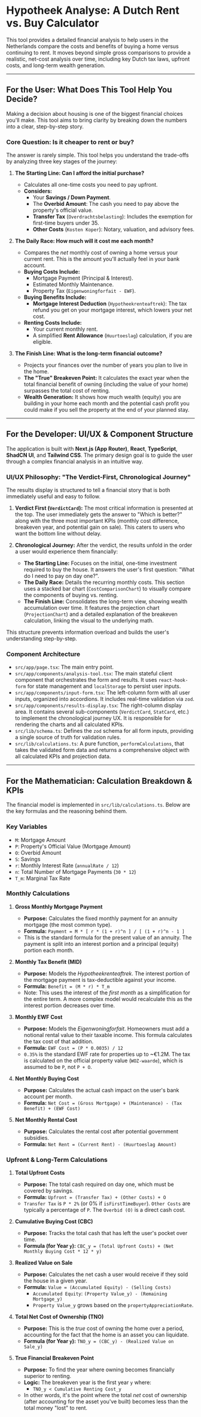 # Hypotheek Analyse: A Dutch Rent vs. Buy Calculator

This tool provides a detailed financial analysis to help users in the Netherlands compare the costs and benefits of buying a home versus continuing to rent. It moves beyond simple gross comparisons to provide a realistic, net-cost analysis over time, including key Dutch tax laws, upfront costs, and long-term wealth generation.

---

## For the User: What Does This Tool Help You Decide?

Making a decision about housing is one of the biggest financial choices you'll make. This tool aims to bring clarity by breaking down the numbers into a clear, step-by-step story.

### Core Question: Is it cheaper to rent or buy?

The answer is rarely simple. This tool helps you understand the trade-offs by analyzing three key stages of the journey:

1.  **The Starting Line: Can I afford the initial purchase?**
    *   Calculates all one-time costs you need to pay upfront.
    *   **Considers:**
        *   Your **Savings / Down Payment**.
        *   The **Overbid Amount**: The cash you need to pay above the property's official value.
        *   **Transfer Tax** (`Overdrachtsbelasting`): Includes the exemption for first-time buyers under 35.
        *   **Other Costs** (`Kosten Koper`): Notary, valuation, and advisory fees.

2.  **The Daily Race: How much will it cost me each month?**
    *   Compares the *net* monthly cost of owning a home versus your current rent. This is the amount you'll actually feel in your bank account.
    *   **Buying Costs Include:**
        *   Mortgage Payment (Principal & Interest).
        *   Estimated Monthly Maintenance.
        *   Property Tax (`Eigenwoningforfait - EWF`).
    *   **Buying Benefits Include:**
        *   **Mortgage Interest Deduction** (`Hypotheekrenteaftrek`): The tax refund you get on your mortgage interest, which lowers your net cost.
    *   **Renting Costs Include:**
        *   Your current monthly rent.
        *   A simplified **Rent Allowance** (`Huurtoeslag`) calculation, if you are eligible.

3.  **The Finish Line: What is the long-term financial outcome?**
    *   Projects your finances over the number of years you plan to live in the home.
    *   **The "True" Breakeven Point:** It calculates the exact year when the total financial benefit of owning (including the value of your home) surpasses the total cost of renting.
    *   **Wealth Generation:** It shows how much wealth (equity) you are building in your home each month and the potential cash profit you could make if you sell the property at the end of your planned stay.

---

## For the Developer: UI/UX & Component Structure

The application is built with **Next.js (App Router)**, **React**, **TypeScript**, **ShadCN UI**, and **Tailwind CSS**. The primary design goal is to guide the user through a complex financial analysis in an intuitive way.

### UI/UX Philosophy: "The Verdict-First, Chronological Journey"

The results display is structured to tell a financial story that is both immediately useful and easy to follow.

1.  **Verdict First (`VerdictCard`):** The most critical information is presented at the top. The user immediately gets the answer to "Which is better?" along with the three most important KPIs (monthly cost difference, breakeven year, and potential gain on sale). This caters to users who want the bottom line without delay.

2.  **Chronological Journey:** After the verdict, the results unfold in the order a user would experience them financially:
    *   **The Starting Line:** Focuses on the initial, one-time investment required to buy the house. It answers the user's first question: "What do I need to pay on day one?".
    *   **The Daily Race:** Details the recurring monthly costs. This section uses a stacked bar chart (`CostComparisonChart`) to visually compare the components of buying vs. renting.
    *   **The Finish Line:** Consolidates the long-term view, showing wealth accumulation over time. It features the projection chart (`ProjectionChart`) and a detailed explanation of the breakeven calculation, linking the visual to the underlying math.

This structure prevents information overload and builds the user's understanding step-by-step.

### Component Architecture

*   `src/app/page.tsx`: The main entry point.
*   `src/app/components/analysis-tool.tsx`: The main stateful client component that orchestrates the form and results. It uses `react-hook-form` for state management and `localStorage` to persist user inputs.
*   `src/app/components/input-form.tsx`: The left-column form with all user inputs, organized into accordions. It includes real-time validation via `zod`.
*   `src/app/components/results-display.tsx`: The right-column display area. It contains several sub-components (`VerdictCard`, `StatCard`, etc.) to implement the chronological journey UX. It is responsible for rendering the charts and all calculated KPIs.
*   `src/lib/schema.ts`: Defines the `zod` schema for all form inputs, providing a single source of truth for validation rules.
*   `src/lib/calculations.ts`: A pure function, `performCalculations`, that takes the validated form data and returns a comprehensive object with all calculated KPIs and projection data.

---

## For the Mathematician: Calculation Breakdown & KPIs

The financial model is implemented in `src/lib/calculations.ts`. Below are the key formulas and the reasoning behind them.

### Key Variables
*   `M`: Mortgage Amount
*   `P`: Property's Official Value (Mortgage Amount)
*   `O`: Overbid Amount
*   `S`: Savings
*   `r`: Monthly Interest Rate (`annualRate / 12`)
*   `n`: Total Number of Mortgage Payments (`30 * 12`)
*   `T_m`: Marginal Tax Rate

### Monthly Calculations

1.  **Gross Monthly Mortgage Payment**
    *   **Purpose:** Calculates the fixed monthly payment for an annuity mortgage (the most common type).
    *   **Formula:** `Payment = M * [ r * (1 + r)^n ] / [ (1 + r)^n - 1 ]`
    *   This is the standard formula for the present value of an annuity. The payment is split into an interest portion and a principal (equity) portion each month.

2.  **Monthly Tax Benefit (MID)**
    *   **Purpose:** Models the *Hypotheekrenteaftrek*. The interest portion of the mortgage payment is tax-deductible against your income.
    *   **Formula:** `Benefit = (M * r) * T_m`
    *   Note: This uses the interest of the *first month* as a simplification for the entire term. A more complex model would recalculate this as the interest portion decreases over time.

3.  **Monthly EWF Cost**
    *   **Purpose:** Models the *Eigenwoningforfait*. Homeowners must add a notional rental value to their taxable income. This formula calculates the tax cost of that addition.
    *   **Formula:** `EWF Cost = (P * 0.0035) / 12`
    *   `0.35%` is the standard EWF rate for properties up to ~€1.2M. The tax is calculated on the official property value (`WOZ-waarde`), which is assumed to be `P`, not `P + O`.

4.  **Net Monthly Buying Cost**
    *   **Purpose:** Calculates the actual cash impact on the user's bank account per month.
    *   **Formula:** `Net Cost = (Gross Mortgage) + (Maintenance) - (Tax Benefit) + (EWF Cost)`

5.  **Net Monthly Rental Cost**
    *   **Purpose:** Calculates the rental cost after potential government subsidies.
    *   **Formula:** `Net Rent = (Current Rent) - (Huurtoeslag Amount)`

### Upfront & Long-Term Calculations

1.  **Total Upfront Costs**
    *   **Purpose:** The total cash required on day one, which must be covered by savings.
    *   **Formula:** `Upfront = (Transfer Tax) + (Other Costs) + O`
    *   `Transfer Tax` is `P * 2%` (or 0% if `isFirstTimeBuyer`). `Other Costs` are typically a percentage of `P`. The `Overbid (O)` is a direct cash cost.

2.  **Cumulative Buying Cost (CBC)**
    *   **Purpose:** Tracks the total cash that has left the user's pocket over time.
    *   **Formula (for Year `y`):** `CBC_y = (Total Upfront Costs) + (Net Monthly Buying Cost * 12 * y)`

3.  **Realized Value on Sale**
    *   **Purpose:** Calculates the net cash a user would receive if they sold the house in a given year.
    *   **Formula:** `Value = (Accumulated Equity) - (Selling Costs)`
        *   `Accumulated Equity`: `(Property Value_y) - (Remaining Mortgage_y)`
        *   `Property Value_y` grows based on the `propertyAppreciationRate`.

4.  **Total Net Cost of Ownership (TNO)**
    *   **Purpose:** This is the *true* cost of owning the home over a period, accounting for the fact that the home is an asset you can liquidate.
    *   **Formula (for Year `y`):** `TNO_y = (CBC_y) - (Realized Value on Sale_y)`

5.  **True Financial Breakeven Point**
    *   **Purpose:** To find the year where owning becomes financially superior to renting.
    *   **Logic:** The breakeven year is the first year `y` where:
        *   `TNO_y < Cumulative Renting Cost_y`
    *   In other words, it's the point where the total *net* cost of ownership (after accounting for the asset you've built) becomes less than the total money "lost" to rent.

